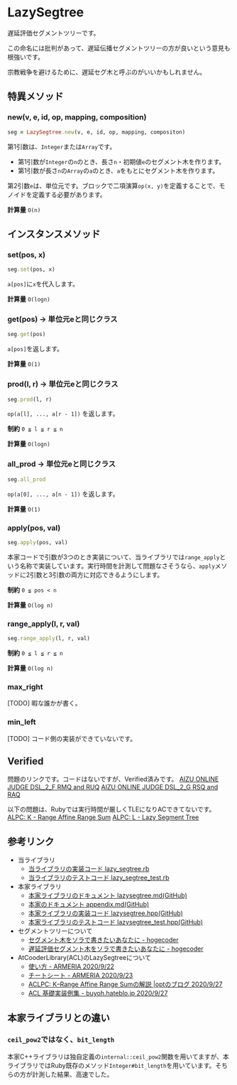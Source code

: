 # LazySegtree

遅延評価セグメントツリーです。

この命名には批判があって、遅延伝播セグメントツリーの方が良いという意見も根強いです。

宗教戦争を避けるために、遅延セグ木と呼ぶのがいいかもしれません。

## 特異メソッド

### new(v, e, id, op, mapping, composition)

```ruby
seg = LazySegtree.new(v, e, id, op, mapping, compositon)
```

第1引数は、`Integer`または`Array`です。

- 第1引数が`Integer`の`n`のとき、長さ`n`・初期値`e`のセグメント木を作ります。
- 第1引数が長さ`n`の`Array`の`a`のとき、`a`をもとにセグメント木を作ります。

第2引数`e`は、単位元です。ブロックで二項演算`op(x, y)`を定義することで、モノイドを定義する必要があります。

**計算量** `O(n)`

## インスタンスメソッド

### set(pos, x)

```ruby
seg.set(pos, x)
```

`a[pos]`に`x`を代入します。

**計算量** `O(logn)`


### get(pos)  -> 単位元eと同じクラス

```ruby
seg.get(pos)
```

`a[pos]`を返します。

**計算量** `O(1)`


### prod(l, r) -> 単位元eと同じクラス

```ruby
seg.prod(l, r)
```

`op(a[l], ..., a[r - 1])` を返します。

**制約** `0 ≦ l ≦ r ≦ n`

**計算量** `O(logn)`

### all_prod -> 単位元eと同じクラス

```ruby
seg.all_prod
```

`op(a[0], ..., a[n - 1])` を返します。

**計算量** `O(1)`

### apply(pos, val)

```ruby
seg.apply(pos, val)
```

本家コードで引数が3つのとき実装について、当ライブラリでは`range_apply`という名称で実装しています。実行時間を計測して問題なさそうなら、`apply`メソッドに2引数と3引数の両方に対応できるようにします。

**制約** `0 ≦ pos < n`

**計算量** `O(log n)`

### range_apply(l, r, val)

```ruby
seg.range_apply(l, r, val)
```

**制約** `0 ≦ l ≦ r ≦ n`

**計算量** `O(log n)`

### max_right

[TODO] 暇な誰かが書く。

### min_left

[TODO] コード側の実装ができていないです。

## Verified

問題のリンクです。コードはないですが、Verified済みです。
[AIZU ONLINE JUDGE DSL\_2\_F RMQ and RUQ](http://judge.u-aizu.ac.jp/onlinejudge/description.jsp?id=DSL_2_F)
[AIZU ONLINE JUDGE DSL\_2\_G RSQ and RAQ](http://judge.u-aizu.ac.jp/onlinejudge/description.jsp?id=DSL_2_G)

以下の問題は、Rubyでは実行時間が厳しくTLEになりACできてないです。
[ALPC: K \- Range Affine Range Sum](https://atcoder.jp/contests/practice2/tasks/practice2_k)
[ALPC: L \- Lazy Segment Tree](https://atcoder.jp/contests/practice2/tasks/practice2_l)

## 参考リンク

- 当ライブラリ
  - [当ライブラリの実装コード lazy_segtree.rb](https://github.com/universato/ac-library-rb/blob/master/lib/lazy_segtree.rb)
  - [当ライブラリのテストコード lazy_segtree_test.rb](https://github.com/universato/ac-library-rb/blob/master/test/lazy_segtree_test.rb)
- 本家ライブラリ
  - [本家ライブラリのドキュメント lazysegtree.md(GitHub)](https://github.com/atcoder/ac-library/blob/master/document_ja/lazysegtree.md)
  - [本家のドキュメント appendix.md(GitHub)](https://github.com/atcoder/ac-library/blob/master/document_ja/appendix.md)
  - [本家ライブラリの実装コード lazysegtree.hpp(GitHub)](https://github.com/atcoder/ac-library/blob/master/atcoder/lazysegtree.hpp)
  - [本家ライブラリのテストコード lazysegtree_test.hpp(GitHub)](https://github.com/atcoder/ac-library/blob/master/test/unittest/lazysegtree_test.cpp)
- セグメントツリーについて
  - [セグメント木をソラで書きたいあなたに \- hogecoder](https://tsutaj.hatenablog.com/entry/2017/03/29/204841)
  - [遅延評価セグメント木をソラで書きたいあなたに \- hogecoder](https://tsutaj.hatenablog.com/entry/2017/03/30/224339)
- AtCooderLibrary(ACL)のLazySegtreeについて
  - [使い方 \- ARMERIA 2020/9/22](https://betrue12.hateblo.jp/entry/2020/09/22/194541)
  - [チートシート \- ARMERIA 2020/9/23](https://betrue12.hateblo.jp/entry/2020/09/23/005940)
  - [ACLPC: K–Range Affine Range Sumの解説 \|optのブログ 2020/9/27](https://opt-cp.com/cp/lazysegtree-aclpc-k/)
  - [ACL 基礎実装例集 \- buyoh\.hateblo\.jp 2020/9/27](https://buyoh.hateblo.jp/entry/2020/09/27/190144)

## 本家ライブラリとの違い

### `ceil_pow2`ではなく、`bit_length`

本家C++ライブラリは独自定義の`internal::ceil_pow2`関数を用いてますが、本ライブラリではRuby既存のメソッド`Integer#bit_length`を用いています。そちらの方が計測した結果、高速でした。
